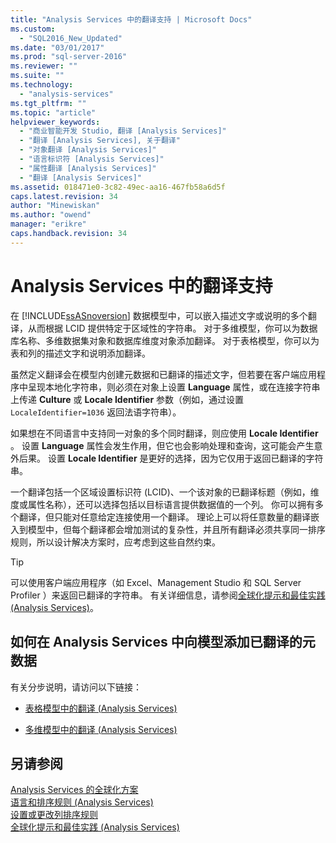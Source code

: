 ```yaml
---
title: "Analysis Services 中的翻译支持 | Microsoft Docs"
ms.custom: 
  - "SQL2016_New_Updated"
ms.date: "03/01/2017"
ms.prod: "sql-server-2016"
ms.reviewer: ""
ms.suite: ""
ms.technology: 
  - "analysis-services"
ms.tgt_pltfrm: ""
ms.topic: "article"
helpviewer_keywords: 
  - "商业智能开发 Studio, 翻译 [Analysis Services]"
  - "翻译 [Analysis Services], 关于翻译"
  - "对象翻译 [Analysis Services]"
  - "语言标识符 [Analysis Services]"
  - "属性翻译 [Analysis Services]"
  - "翻译 [Analysis Services]"
ms.assetid: 018471e0-3c82-49ec-aa16-467fb58a6d5f
caps.latest.revision: 34
author: "Minewiskan"
ms.author: "owend"
manager: "erikre"
caps.handback.revision: 34
---
```

# Analysis Services 中的翻译支持
  在 [!INCLUDE[ssASnoversion](../includes/ssasnoversion-md.md)] 数据模型中，可以嵌入描述文字或说明的多个翻译，从而根据 LCID 提供特定于区域性的字符串。 对于多维模型，你可以为数据库名称、多维数据集对象和数据库维度对象添加翻译。 对于表格模型，你可以为表和列的描述文字和说明添加翻译。  
  
 虽然定义翻译会在模型内创建元数据和已翻译的描述文字，但若要在客户端应用程序中呈现本地化字符串，则必须在对象上设置 **Language** 属性，或在连接字符串上传递 **Culture** 或 **Locale Identifier** 参数（例如，通过设置 `LocaleIdentifier=1036` 返回法语字符串）。  
  
 如果想在不同语言中支持同一对象的多个同时翻译，则应使用 **Locale Identifier** 。 设置 **Language** 属性会发生作用，但它也会影响处理和查询，这可能会产生意外后果。 设置 **Locale Identifier** 是更好的选择，因为它仅用于返回已翻译的字符串。  
  
 一个翻译包括一个区域设置标识符 (LCID)、一个该对象的已翻译标题（例如，维度或属性名称），还可以选择包括以目标语言提供数据值的一个列。 你可以拥有多个翻译，但只能对任意给定连接使用一个翻译。 理论上可以将任意数量的翻译嵌入到模型中，但每个翻译都会增加测试的复杂性，并且所有翻译必须共享同一排序规则，所以设计解决方案时，应考虑到这些自然约束。  
  
> [!TIP]  
>  可以使用客户端应用程序（如 Excel、Management Studio 和 SQL Server Profiler ）来返回已翻译的字符串。 有关详细信息，请参阅[全球化提示和最佳实践 (Analysis Services)](../analysis-services/globalization-tips-and-best-practices-analysis-services.md)。  
  
## 如何在 Analysis Services 中向模型添加已翻译的元数据  
 有关分步说明，请访问以下链接：  
  
-   [表格模型中的翻译 (Analysis Services)](../analysis-services/tabular-models/translations-in-tabular-models-analysis-services.md)  
  
-   [多维模型中的翻译 (Analysis Services)](../analysis-services/multidimensional-models/translations-in-multidimensional-models-analysis-services.md)  
  
## 另请参阅  
 [Analysis Services 的全球化方案](../analysis-services/globalization-scenarios-for-analysis-services.md)   
 [语言和排序规则 (Analysis Services)](../analysis-services/languages-and-collations-analysis-services.md)   
 [设置或更改列排序规则](../relational-databases/collations/set-or-change-the-column-collation.md)   
 [全球化提示和最佳实践 (Analysis Services)](../analysis-services/globalization-tips-and-best-practices-analysis-services.md)  
  
  